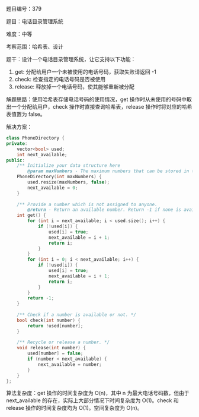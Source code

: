题目编号：379

题目：电话目录管理系统

难度：中等

考察范围：哈希表、设计

题干：设计一个电话目录管理系统，让它支持以下功能：

1. get: 分配给用户一个未被使用的电话号码，获取失败请返回 -1
2. check: 检查指定的电话号码是否被使用
3. release: 释放掉一个电话号码，使其能够重新被分配

解题思路：使用哈希表存储电话号码的使用情况，get 操作时从未使用的号码中取出一个分配给用户，check 操作时直接查询哈希表，release 操作时将对应的哈希表值置为 false。

解决方案：

```cpp
class PhoneDirectory {
private:
    vector<bool> used;
    int next_available;
public:
    /** Initialize your data structure here
        @param maxNumbers - The maximum numbers that can be stored in the phone directory. */
    PhoneDirectory(int maxNumbers) {
        used.resize(maxNumbers, false);
        next_available = 0;
    }
    
    /** Provide a number which is not assigned to anyone.
        @return - Return an available number. Return -1 if none is available. */
    int get() {
        for (int i = next_available; i < used.size(); i++) {
            if (!used[i]) {
                used[i] = true;
                next_available = i + 1;
                return i;
            }
        }
        for (int i = 0; i < next_available; i++) {
            if (!used[i]) {
                used[i] = true;
                next_available = i + 1;
                return i;
            }
        }
        return -1;
    }
    
    /** Check if a number is available or not. */
    bool check(int number) {
        return !used[number];
    }
    
    /** Recycle or release a number. */
    void release(int number) {
        used[number] = false;
        if (number < next_available) {
            next_available = number;
        }
    }
};
```

算法复杂度：get 操作的时间复杂度为 O(n)，其中 n 为最大电话号码数，但由于 next_available 的存在，实际上大部分情况下时间复杂度为 O(1)。check 和 release 操作的时间复杂度均为 O(1)。空间复杂度为 O(n)。